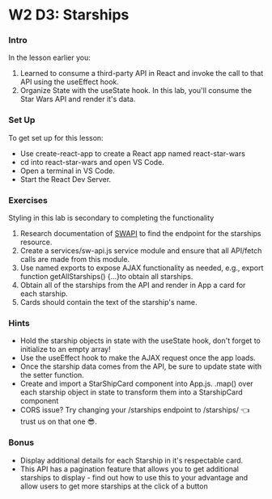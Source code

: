# W2 D3: Starships

### Intro
In the lesson earlier you:

1. Learned to consume a third-party API in React and invoke the call to that API using the useEffect hook.
2. Organize State with the useState hook.
In this lab, you'll consume the Star Wars API and render it's data.


### Set Up
To get set up for this lesson:

- Use create-react-app to create a React app named react-star-wars
- cd into react-star-wars and open VS Code.
- Open a terminal in VS Code.
- Start the React Dev Server.



### Exercises
Styling in this lab is secondary to completing the functionality

1. Research documentation of [SWAPI](https://swapi.dev/documentation) to find the endpoint for the starships resource.
2. Create a services/sw-api.js service module and ensure that all API/fetch calls are made from this module.
3. Use named exports to expose AJAX functionality as needed, e.g., export function getAllStarships() {...}to obtain all starships.
4. Obtain all of the starships from the API and render in App a card for each starship.
5. Cards should contain the text of the starship's name.

### Hints
- Hold the starship objects in state with the useState hook, don't forget to initialize to an empty array!
- Use the useEffect hook to make the AJAX request once the app loads.
- Once the starship data comes from the API, be sure to update state with the setter function.
- Create and import a StarShipCard component into App.js.
.map() over each starship object in state to transform them into a StarshipCard  component
- CORS issue? Try changing your /starships endpoint to /starships/ 👈 trust us on that one 😎.



### Bonus
- Display additional details for each Starship in it's respectable card.
- This API has a pagination feature that allows you to get additional starships to display - find out how to use this to your advantage and allow users to get more starships at the click of a button
